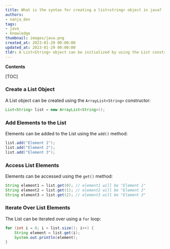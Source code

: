 ```yaml
---
title: What is the syntax for creating a list<string> object in java?
authors:
- nanja_dev
tags:
- java
- knowledge
thumbnail: images/java.png
created_at: 2023-01-29 00:00:00
updated_at: 2023-01-29 00:00:00
tldr: A List<String> object can be initialized by using the List constructor, such as `List<String> list = new ArrayList<>();`.
---
```


**Contents**

[TOC]

### Create a List Object

A List object can be created using the `ArrayList<String>` constructor:

```java
List<String> list = new ArrayList<String>();
```

### Add Elements to the List

Elements can be added to the List using the `add()` method:

```java
list.add("Element 1");
list.add("Element 2");
list.add("Element 3");
```

### Access List Elements

Elements can be accessed using the `get()` method:

```java
String element1 = list.get(0); // element1 will be "Element 1"
String element2 = list.get(1); // element2 will be "Element 2"
String element3 = list.get(2); // element3 will be "Element 3"
```

### Iterate Over List Elements

The List can be iterated over using a `for` loop:

```java
for (int i = 0; i < list.size(); i++) {
    String element = list.get(i);
    System.out.println(element);
}
```
